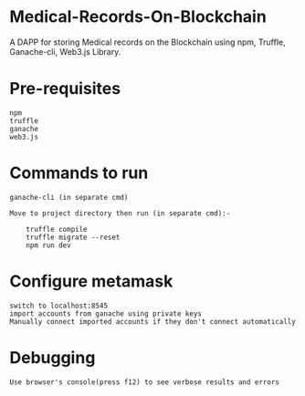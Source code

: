 # Medical-Records-On-Blockchain
A DAPP for storing Medical records on the Blockchain using npm, Truffle, Ganache-cli, Web3.js Library.

# Pre-requisites
    npm
    truffle
    ganache
    web3.js

# Commands to run

    ganache-cli (in separate cmd)

    Move to project directory then run (in separate cmd):-
    
        truffle compile
        truffle migrate --reset
        npm run dev


# Configure metamask

    switch to localhost:8545
    import accounts from ganache using private keys
    Manually connect imported accounts if they don't connect automatically


# Debugging 

    Use browser's console(press f12) to see verbose results and errors
